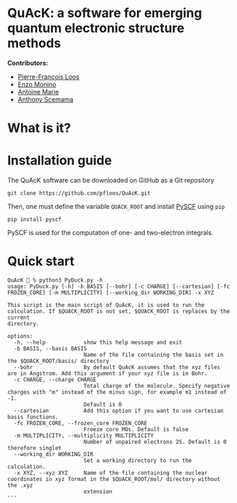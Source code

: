 # QuAcK: a software for emerging quantum electronic structure methods

**Contributors:**
- [Pierre-Francois Loos](https://pfloos.github.io/WEB_LOOS)
- [Enzo Monino](https://enzomonino.github.io)
- [Antoine Marie](https://antoine-marie.github.io)
- [Anthony Scemama](https://scemama.github.io)
  
# What is it?



# Installation guide
The QuAcK software can be downloaded on GitHub as a Git repository
```
git clone https://github.com/pfloos/QuAcK.git
```

Then, one must define the variable `QUACK_ROOT` and install [PySCF](https://pyscf.org) using `pip`
```
pip install pyscf
```

PySCF is used for the computation of one- and two-electron integrals. 

# Quick start

```
QuAcK 💩 % python3 PyDuck.py -h
usage: PyDuck.py [-h] -b BASIS [--bohr] [-c CHARGE] [--cartesian] [-fc FROZEN_CORE] [-m MULTIPLICITY] [--working_dir WORKING_DIR] -x XYZ

This script is the main script of QuAcK, it is used to run the calculation. If $QUACK_ROOT is not set, $QUACK_ROOT is replaces by the current
directory.

options:
  -h, --help            show this help message and exit
  -b BASIS, --basis BASIS
                        Name of the file containing the basis set in the $QUACK_ROOT/basis/ directory
  --bohr                By default QuAcK assumes that the xyz files are in Angstrom. Add this argument if your xyz file is in Bohr.
  -c CHARGE, --charge CHARGE
                        Total charge of the molecule. Specify negative charges with "m" instead of the minus sign, for example m1 instead of -1.
                        Default is 0
  --cartesian           Add this option if you want to use cartesian basis functions.
  -fc FROZEN_CORE, --frozen_core FROZEN_CORE
                        Freeze core MOs. Default is false
  -m MULTIPLICITY, --multiplicity MULTIPLICITY
                        Number of unpaired electrons 2S. Default is 0 therefore singlet
  --working_dir WORKING_DIR
                        Set a working directory to run the calculation.
  -x XYZ, --xyz XYZ     Name of the file containing the nuclear coordinates in xyz format in the $QUACK_ROOT/mol/ directory without the .xyz
                        extension
'''
